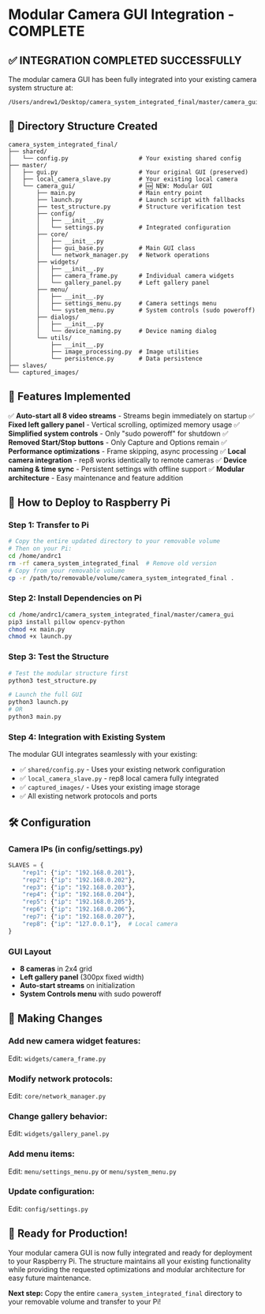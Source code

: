 # Modular Camera GUI Integration - COMPLETE

## ✅ INTEGRATION COMPLETED SUCCESSFULLY

The modular camera GUI has been fully integrated into your existing camera system structure at:
```
/Users/andrew1/Desktop/camera_system_integrated_final/master/camera_gui/
```

## 📁 Directory Structure Created

```
camera_system_integrated_final/
├── shared/
│   └── config.py                    # Your existing shared config
├── master/
│   ├── gui.py                       # Your original GUI (preserved)
│   ├── local_camera_slave.py        # Your existing local camera
│   └── camera_gui/                  # 🆕 NEW: Modular GUI
│       ├── main.py                  # Main entry point
│       ├── launch.py                # Launch script with fallbacks
│       ├── test_structure.py        # Structure verification test
│       ├── config/
│       │   ├── __init__.py
│       │   └── settings.py          # Integrated configuration
│       ├── core/
│       │   ├── __init__.py
│       │   ├── gui_base.py          # Main GUI class
│       │   └── network_manager.py   # Network operations
│       ├── widgets/
│       │   ├── __init__.py
│       │   ├── camera_frame.py      # Individual camera widgets
│       │   └── gallery_panel.py     # Left gallery panel
│       ├── menu/
│       │   ├── __init__.py
│       │   ├── settings_menu.py     # Camera settings menu
│       │   └── system_menu.py       # System controls (sudo poweroff)
│       ├── dialogs/
│       │   ├── __init__.py
│       │   └── device_naming.py     # Device naming dialog
│       └── utils/
│           ├── __init__.py
│           ├── image_processing.py  # Image utilities
│           └── persistence.py       # Data persistence
├── slaves/
└── captured_images/
```

## 🎯 Features Implemented

✅ **Auto-start all 8 video streams** - Streams begin immediately on startup
✅ **Fixed left gallery panel** - Vertical scrolling, optimized memory usage
✅ **Simplified system controls** - Only "sudo poweroff" for shutdown
✅ **Removed Start/Stop buttons** - Only Capture and Options remain
✅ **Performance optimizations** - Frame skipping, async processing
✅ **Local camera integration** - rep8 works identically to remote cameras
✅ **Device naming & time sync** - Persistent settings with offline support
✅ **Modular architecture** - Easy maintenance and feature addition

## 🚀 How to Deploy to Raspberry Pi

### Step 1: Transfer to Pi
```bash
# Copy the entire updated directory to your removable volume
# Then on your Pi:
cd /home/andrc1
rm -rf camera_system_integrated_final  # Remove old version
# Copy from your removable volume
cp -r /path/to/removable/volume/camera_system_integrated_final .
```

### Step 2: Install Dependencies on Pi
```bash
cd /home/andrc1/camera_system_integrated_final/master/camera_gui
pip3 install pillow opencv-python
chmod +x main.py
chmod +x launch.py
```

### Step 3: Test the Structure
```bash
# Test the modular structure first
python3 test_structure.py

# Launch the full GUI
python3 launch.py
# OR
python3 main.py
```

### Step 4: Integration with Existing System
The modular GUI integrates seamlessly with your existing:
- ✅ `shared/config.py` - Uses your existing network configuration
- ✅ `local_camera_slave.py` - rep8 local camera fully integrated
- ✅ `captured_images/` - Uses your existing image storage
- ✅ All existing network protocols and ports

## 🛠️ Configuration

### Camera IPs (in config/settings.py)
```python
SLAVES = {
    "rep1": {"ip": "192.168.0.201"},
    "rep2": {"ip": "192.168.0.202"},
    "rep3": {"ip": "192.168.0.203"},
    "rep4": {"ip": "192.168.0.204"},
    "rep5": {"ip": "192.168.0.205"},
    "rep6": {"ip": "192.168.0.206"},
    "rep7": {"ip": "192.168.0.207"},
    "rep8": {"ip": "127.0.0.1"},  # Local camera
}
```

### GUI Layout
- **8 cameras** in 2x4 grid
- **Left gallery panel** (300px fixed width)
- **Auto-start streams** on initialization
- **System Controls menu** with sudo poweroff

## 🔧 Making Changes

### Add new camera widget features:
Edit: `widgets/camera_frame.py`

### Modify network protocols:
Edit: `core/network_manager.py`

### Change gallery behavior:
Edit: `widgets/gallery_panel.py`

### Add menu items:
Edit: `menu/settings_menu.py` or `menu/system_menu.py`

### Update configuration:
Edit: `config/settings.py`

## 🎉 Ready for Production!

Your modular camera GUI is now fully integrated and ready for deployment to your Raspberry Pi. The structure maintains all your existing functionality while providing the requested optimizations and modular architecture for easy future maintenance.

**Next step:** Copy the entire `camera_system_integrated_final` directory to your removable volume and transfer to your Pi!

